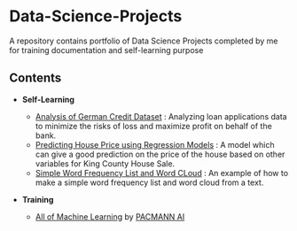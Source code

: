 # Data-Science-Projects

A repository contains portfolio of Data Science Projects completed by me for training documentation and self-learning purpose

## Contents

* **Self-Learning**
  * [Analysis of German Credit Dataset](https://github.com/ekosaputro09/Data-Science-Project/blob/master/German%20Credit/German_Credit.ipynb) : Analyzing loan applications data to minimize the risks of loss and maximize profit on behalf of the bank.
  * [Predicting House Price using Regression Models](https://github.com/ekosaputro09/Data-Science-Project/blob/master/House%20Pricing/House_Pricing.ipynb) : A model which can give a good prediction on the price of the house based on other variables for King County House Sale.
  * [Simple Word Frequency List and Word CLoud](https://github.com/ekosaputro09/Data-Science-Project/blob/master/Simple%20Word%20Frequency%20List%20and%20Word%20Cloud/FreqList_and_WordCloud.ipynb) : An example of how to make a simple word frequency list and word cloud from a text.

* **Training**
  * [All of Machine Learning](https://github.com/ekosaputro09/Data-Science-Project/tree/master/All%20of%20Machine%20Learning) by [PACMANN AI](http://pacmannai.com/)
